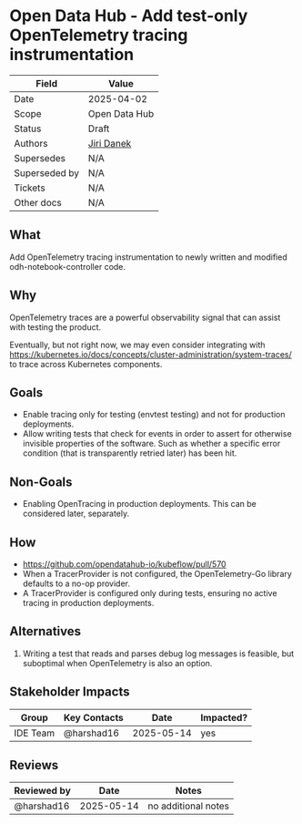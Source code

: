 # Open Data Hub - Add test-only OpenTelemetry tracing instrumentation


| Field          | Value                                                       |
| -------------- | ----------------------------------------------------------- |
| Date           | 2025-04-02                                                  |
| Scope          | Open Data Hub                                               |
| Status         | Draft                                                       |
| Authors        | [Jiri Danek](@jiridanek)                                    |
| Supersedes     | N/A                                                         |
| Superseded by  | N/A                                                         |
| Tickets        | N/A                                                         |
| Other docs     | N/A                                                         |

## What

Add OpenTelemetry tracing instrumentation to newly written and modified odh-notebook-controller code.

## Why

OpenTelemetry traces are a powerful observability signal that can assist with testing the product. 

Eventually, but not right now, we may even consider integrating with https://kubernetes.io/docs/concepts/cluster-administration/system-traces/ to trace across Kubernetes components.

## Goals

* Enable tracing only for testing (envtest testing) and not for production deployments.
* Allow writing tests that check for events in order to assert for otherwise invisible properties of the software. Such as whether a specific error condition (that is transparently retried later) has been hit.

## Non-Goals

* Enabling OpenTracing in production deployments. This can be considered later, separately.

## How

* https://github.com/opendatahub-io/kubeflow/pull/570
* When a TracerProvider is not configured, the OpenTelemetry-Go library defaults to a no-op provider.
* A TracerProvider is configured only during tests, ensuring no active tracing in production deployments.

## Alternatives

1. Writing a test that reads and parses debug log messages is feasible, but suboptimal when OpenTelemetry is also an option.

## Stakeholder Impacts

| Group                 | Key Contacts      | Date       | Impacted? |
|-----------------------|-------------------|------------|-----------|
| IDE Team              | @harshad16        | 2025-05-14       | yes|

## Reviews

| Reviewed by   | Date       | Notes |
|---------------|------------| ------|
| @harshad16  | 2025-05-14 | no additional notes |

